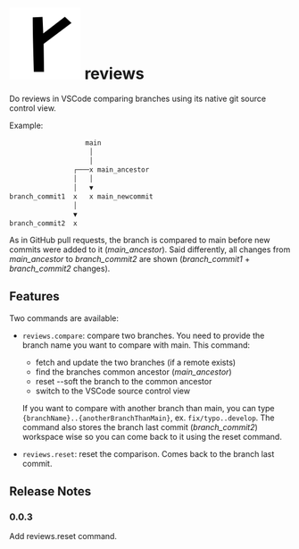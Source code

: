 # ![Alt text](https://raw.githubusercontent.com/mlgarchery/reviews/main/images/reviews.png) reviews

Do reviews in VSCode comparing branches using its native git source control view.

Example:

```
                   main
                    │
                    │
                ┌───x main_ancestor
                │   │
                │   ▼
branch_commit1  x   x main_newcommit
                │
                ▼
branch_commit2  x
```

As in GitHub pull requests, the branch is compared to main before new commits were added to it (_main_ancestor_). Said differently, all changes from _main_ancestor_ to _branch_commit2_ are shown (_branch_commit1_ + _branch_commit2_ changes).

## Features

Two commands are available:

- `reviews.compare`: compare two branches. You need to provide the branch name you want to compare with main. This command:

  - fetch and update the two branches (if a remote exists)
  - find the branches common ancestor (_main_ancestor_)
  - reset --soft the branch to the common ancestor
  - switch to the VSCode source control view

  If you want to compare with another branch than main, you can type `{branchName}..{anotherBranchThanMain}`, ex. `fix/typo..develop`.
  The command also stores the branch last commit (_branch_commit2_) workspace wise so you can come back to it using the reset command.

- `reviews.reset`: reset the comparison. Comes back to the branch last commit.

## Release Notes

### 0.0.3

Add reviews.reset command.
